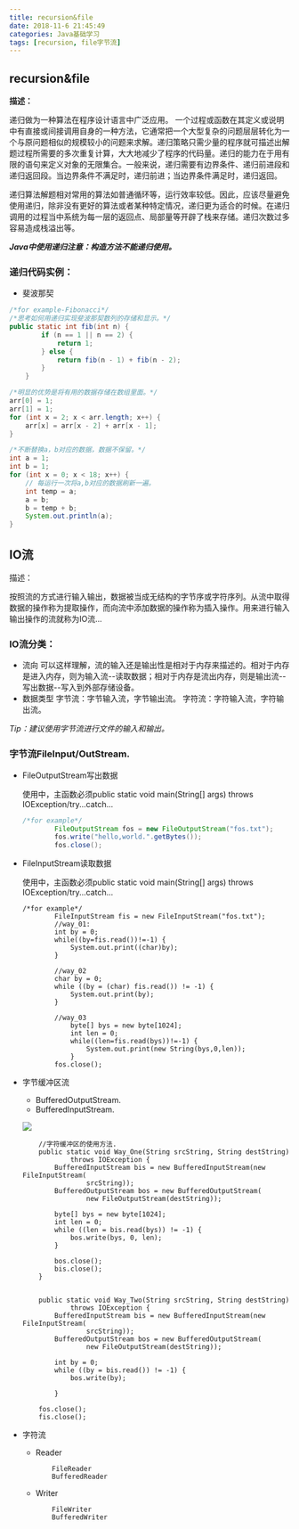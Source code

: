 ```yaml
---
title: recursion&file
date: 2018-11-6 21:45:49
categories: Java基础学习
tags: [recursion, file字节流]
---
```

## recursion&file
**描述：**

递归做为一种算法在程序设计语言中广泛应用。 一个过程或函数在其定义或说明中有直接或间接调用自身的一种方法，它通常把一个大型复杂的问题层层转化为一个与原问题相似的规模较小的问题来求解。递归策略只需少量的程序就可描述出解题过程所需要的多次重复计算，大大地减少了程序的代码量。递归的能力在于用有限的语句来定义对象的无限集合。一般来说，递归需要有边界条件、递归前进段和递归返回段。当边界条件不满足时，递归前进；当边界条件满足时，递归返回。

递归算法解题相对常用的算法如普通循环等，运行效率较低。因此，应该尽量避免使用递归，除非没有更好的算法或者某种特定情况，递归更为适合的时候。在递归调用的过程当中系统为每一层的返回点、局部量等开辟了栈来存储。递归次数过多容易造成栈溢出等。

***Java中使用递归注意：构造方法不能递归使用。***
### 递归代码实例：
- 斐波那契
```java
/*for example-Fibonacci*/
/*思考如何用递归实现斐波那契数列的存储和显示。*/
public static int fib(int n) {
		if (n == 1 || n == 2) {
			return 1;
		} else {
			return fib(n - 1) + fib(n - 2);
		}
	}

/*明显的优势是将有用的数据存储在数组里面。*/
arr[0] = 1;
arr[1] = 1;
for (int x = 2; x < arr.length; x++) {
	arr[x] = arr[x - 2] + arr[x - 1];			
}

/*不断替换a，b对应的数据，数据不保留。*/
int a = 1;
int b = 1;
for (int x = 0; x < 18; x++) {
	// 每运行一次将a,b对应的数据刷新一遍。
	int temp = a;
	a = b;
	b = temp + b;
	System.out.println(a);
}
```

## IO流
描述：

按照流的方式进行输入输出，数据被当成无结构的字节序或字符序列。从流中取得数据的操作称为提取操作，而向流中添加数据的操作称为插入操作。用来进行输入输出操作的流就称为IO流...
### IO流分类：
- 流向
	可以这样理解，流的输入还是输出性是相对于内存来描述的。相对于内存是进入内存，则为输入流--读取数据；相对于内存是流出内存，则是输出流--写出数据--写入到外部存储设备。
- 数据类型
		字节流：字节输入流，字节输出流。
		字符流：字符输入流，字符输出流。

*Tip：建议使用字节流进行文件的输入和输出。*

### 字节流FileInput/OutStream.

- FileOutputStream写出数据

	使用中，主函数必须public static void main(String[] args) throws IOException/try...catch...

	```java
	/*for example*/
			FileOutputStream fos = new FileOutputStream("fos.txt");			
			fos.write("hello,world.".getBytes());			
			fos.close();
	```

- FileInputStream读取数据

	使用中，主函数必须public static void main(String[] args) throws IOException/try...catch...

	```
	/*for example*/
			FileInputStream fis = new FileInputStream("fos.txt");
			//way_01:	
			int by = 0;
			while((by=fis.read())!=-1) {
				System.out.print((char)by);
			}

			//way_02
			char by = 0;		
			while ((by = (char) fis.read()) != -1) {
				System.out.print(by);
			}
		
			//way_03
				byte[] bys = new byte[1024];
				int len = 0;
				while((len=fis.read(bys))!=-1) {
					System.out.print(new String(bys,0,len));
				}		
			fos.close();
	```

- 字节缓冲区流
	- BufferedOutputStream.
	- BufferedInputStream.

	![](https://i.imgur.com/z8fV5Ov.png)

	```
		//字符缓冲区的使用方法.
		public static void Way_One(String srcString, String destString)
				throws IOException {
			BufferedInputStream bis = new BufferedInputStream(new FileInputStream(
					srcString));
			BufferedOutputStream bos = new BufferedOutputStream(
					new FileOutputStream(destString));
	
			byte[] bys = new byte[1024];
			int len = 0;
			while ((len = bis.read(bys)) != -1) {
				bos.write(bys, 0, len);
			}
	
			bos.close();
			bis.close();
		}
	
		
		public static void Way_Two(String srcString, String destString)
				throws IOException {
			BufferedInputStream bis = new BufferedInputStream(new FileInputStream(
					srcString));
			BufferedOutputStream bos = new BufferedOutputStream(
					new FileOutputStream(destString));
	
			int by = 0;
			while ((by = bis.read()) != -1) {
				bos.write(by);
	
			}

		fos.close();
		fis.close();
	
	```
- 字符流	
	- Reader
		```
			FileReader
			BufferedReader
		```
	- Writer
		```
			FileWriter
			BufferedWriter
		```